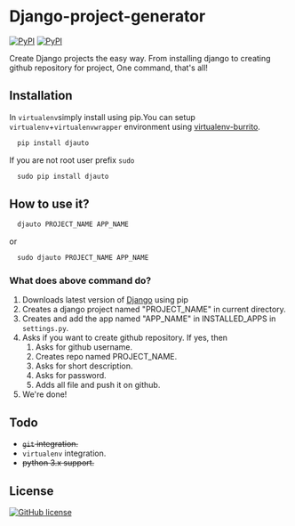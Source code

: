 # Django-project-generator
[![PyPI](https://img.shields.io/pypi/v/djauto.svg?style=flat-square)](https://pypi.python.org/pypi/djauto/)
[![PyPI](https://img.shields.io/pypi/pyversions/Djauto.svg?style=flat-square)](https://pypi.python.org/pypi/djauto/)

Create Django projects the easy way. From installing django to creating github repository for project, One command, that's all!

## Installation
In `virtualenv`simply install using pip.You can setup `virtualenv`+`virtualenvwrapper` environment using [virtualenv-burrito](https://github.com/brainsik/virtualenv-burrito).
```python
  pip install djauto
```
If you are not root user prefix `sudo`
```python
  sudo pip install djauto
```

## How to use it?
```python
  djauto PROJECT_NAME APP_NAME
```
or
```python
  sudo djauto PROJECT_NAME APP_NAME
```

### What does above command do?
1. Downloads latest version of [Django](https://www.djangoproject.com/) using pip
2. Creates a django project named "PROJECT_NAME" in current directory.
3. Creates and add the app named "APP_NAME" in INSTALLED_APPS in `settings.py`.
4. Asks if you want to create github repository. If yes, then
	1. Asks for github username.
	2. Creates repo named PROJECT_NAME.
	3. Asks for short description.
	4. Asks for password.
	5. Adds all file and push it on github.
5. We're done!

## Todo
- ~~`git` integration.~~
- `virtualenv` integration.
- ~~python 3.x support.~~


## License
[![GitHub license](https://img.shields.io/github/license/mashape/apistatus.svg?style=flat-square)](https://pypi.python.org/pypi/djauto/)
